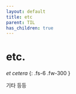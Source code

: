 ```yaml
---
layout: default
title: etc
parent: TIL 
has_children: true
---
```


# etc.

*et cetera*
{: .fs-6 .fw-300 }

기타 등등
